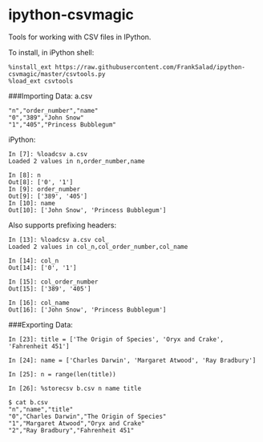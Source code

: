 ipython-csvmagic
================

Tools for working with CSV files in IPython.

To install, in iPython shell:
```
%install_ext https://raw.githubusercontent.com/FrankSalad/ipython-csvmagic/master/csvtools.py
%load_ext csvtools
```

###Importing Data:
a.csv
```
"n","order_number","name"
"0","389","John Snow"
"1","405","Princess Bubblegum"
```

iPython:
```
In [7]: %loadcsv a.csv
Loaded 2 values in n,order_number,name

In [8]: n
Out[8]: ['0', '1']
In [9]: order_number
Out[9]: ['389', '405']
In [10]: name
Out[10]: ['John Snow', 'Princess Bubblegum']
```

Also supports prefixing headers:
```
In [13]: %loadcsv a.csv col_
Loaded 2 values in col_n,col_order_number,col_name

In [14]: col_n
Out[14]: ['0', '1']

In [15]: col_order_number
Out[15]: ['389', '405']

In [16]: col_name
Out[16]: ['John Snow', 'Princess Bubblegum']
```

###Exporting Data:
```
In [23]: title = ['The Origin of Species', 'Oryx and Crake', 'Fahrenheit 451']

In [24]: name = ['Charles Darwin', 'Margaret Atwood', 'Ray Bradbury']

In [25]: n = range(len(title))

In [26]: %storecsv b.csv n name title
```

```
$ cat b.csv 
"n","name","title"
"0","Charles Darwin","The Origin of Species"
"1","Margaret Atwood","Oryx and Crake"
"2","Ray Bradbury","Fahrenheit 451"
```
